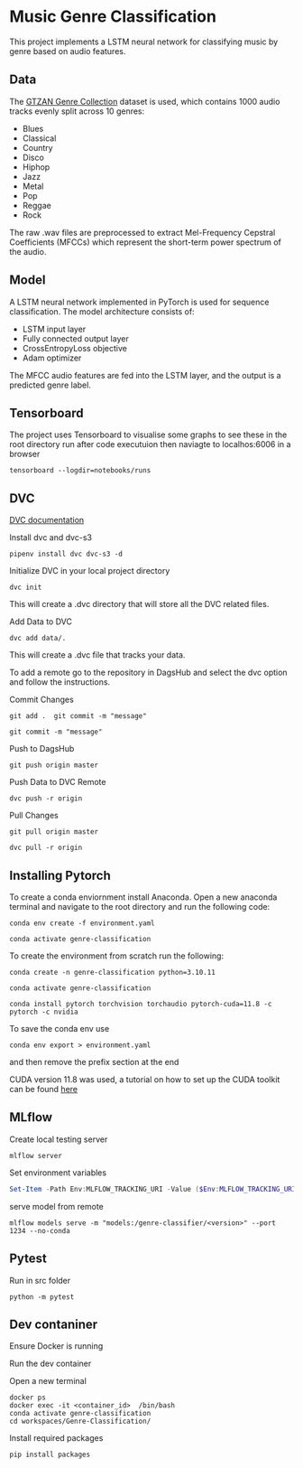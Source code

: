 # Music Genre Classification

This project implements a LSTM neural network for classifying music by genre based on audio features.

## Data

The [GTZAN Genre Collection](https://www.kaggle.com/datasets/andradaolteanu/gtzan-dataset-music-genre-classification/) dataset is used, which contains 1000 audio tracks evenly split across 10 genres:

- Blues
- Classical  
- Country
- Disco
- Hiphop
- Jazz  
- Metal
- Pop
- Reggae
- Rock

The raw .wav files are preprocessed to extract Mel-Frequency Cepstral Coefficients (MFCCs) which represent the short-term power spectrum of the audio.

## Model

A LSTM neural network implemented in PyTorch is used for sequence classification. The model architecture consists of:

- LSTM input layer
- Fully connected output layer
- CrossEntropyLoss objective
- Adam optimizer

The MFCC audio features are fed into the LSTM layer, and the output is a predicted genre label.

## Tensorboard

The project uses Tensorboard to visualise some graphs to see these in the root directory run after code executuion then naviagte to localhos:6006 in a browser

```shell
tensorboard --logdir=notebooks/runs
```

## DVC

[DVC documentation](https://dvc.org/doc/start)

Install dvc and dvc-s3

```shell
pipenv install dvc dvc-s3 -d
```

Initialize DVC in your local project directory

```shell
dvc init
```

This will create a .dvc directory that will store all the DVC related files.

Add Data to DVC

```shell
dvc add data/.
```

This will create a .dvc file that tracks your data.

To add a remote go to the repository in DagsHub and select the dvc option and follow the instructions.

Commit Changes

```shell
git add .  git commit -m "message"
```

```shell
git commit -m "message"
```

Push to DagsHub

```shell
git push origin master
```

Push Data to DVC Remote

```shell
dvc push -r origin
```

Pull Changes

```shell
git pull origin master
```

```shell
dvc pull -r origin
```

## Installing Pytorch

To create a conda enviornment install Anaconda. Open a new anaconda terminal and navigate to the root directory and run the following code:

```shell
conda env create -f environment.yaml
```

```shell
conda activate genre-classification
```

To create the environment from scratch run the following:

```shell
conda create -n genre-classification python=3.10.11
```

```shell
conda activate genre-classification
```

```shell
conda install pytorch torchvision torchaudio pytorch-cuda=11.8 -c pytorch -c nvidia
```

To save the conda env use

```shell
conda env export > environment.yaml
```

and then remove the prefix section at the end

CUDA version 11.8 was used, a tutorial on how to set up the CUDA toolkit can be found [here](https://www.youtube.com/watch?v=r7Am-ZGMef8)

## MLflow

Create local testing server

```shell
mlflow server
```

Set environment variables

```powershell
Set-Item -Path Env:MLFLOW_TRACKING_URI -Value ($Env:MLFLOW_TRACKING_URI + "https://dagshub.com/stephenjera/Genre-Classification.mlflow")
```

serve model from remote

```shell
mlflow models serve -m "models:/genre-classifier/<version>" --port 1234 --no-conda
```

## Pytest

Run in src folder  

```shell
python -m pytest
```


## Dev contaniner

Ensure Docker is running

Run the dev container

Open a new terminal 

```shell
docker ps 
docker exec -it <container_id>  /bin/bash
conda activate genre-classification
cd workspaces/Genre-Classification/
```
Install required packages
```shell
pip install packages
```